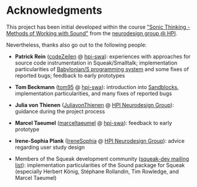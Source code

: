 # Acknowledgments

This project has been initial developed within the course ["Sonic Thinking - Methods of Working with Sound"](https://hpi.de/studium/im-studium/lehrveranstaltungen/it-systems-engineering-ma/lehrveranstaltung/sose-21-3286-sonic-thinking-seminar-_-methods-of-working-with-sound.html) from the [neurodesign group @ HPI](https://hpi.de/neurodesign/home.html).

Nevertheless, thanks also go out to the following people:

- **Patrick Rein** ([codeZeilen](https://github.com/codeZeilen) @ [hpi-swa](https://github.com/hpi-swa)): experiences with approaches for source code instrumentation in Squeak/Smalltalk; implementation particularities of [Babylonian/S programming system](https://github.com/hpi-swa-lab/babylonian-programming-smalltalk) and some fixes of reported bugs; feedback to early prototypes
- **Tom Beckmann** ([tom95](https://github.com/tom95) @ [hpi-swa](https://github.com/hpi-swa)): introduction into [Sandblocks](https://github.com/tom95/sandblocks), implementation particularities, and many fixes of reported bugs
- **Julia von Thienen** ([JuliavonThienen](https://github.com/JuliavonThienen) @ [HPI Neurodesign Group](https://hpi.de/neurodesign/home.html)): guidance during the project process

- **Marcel Taeumel** ([marceltaeumel](https://github.com/marceltaeumel) @ [hpi-swa](https://github.com/hpi-swa)): feedback to early prototype
- **Irene-Sophia Plank** ([IreneSophia](https://github.com/IreneSophia) @ [HPI Neurodesign Group](https://hpi.de/neurodesign/home.html)): advice regarding user study design
- Members of the Squeak development community ([squeak-dev mailing list](http://lists.squeakfoundation.org/pipermail/squeak-dev/)): implementation particularities of the Sound package for Squeak (especially Herbert König, Stéphane Rollandin, Tim Rowledge, and Marcel Taeumel)
